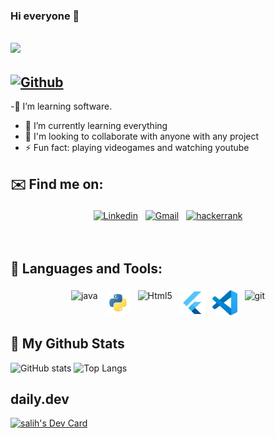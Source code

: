 ### Hi everyone 👋

## ![](https://visitor-badge.laobi.icu/badge?page_id=salihyil.salihyil)

## [![Github](https://img.shields.io/github/followers/salihyil?label=Follow&style=social)](https://github.com/CharalambosIoannou)


-🔭 I’m learning software.
- 🌱 I’m currently learning everything
- 👯 I'm looking to collaborate with anyone with any project
- ⚡ Fun fact: playing videogames and watching youtube

## ✉️ Find me on:

<p align="center">
 <a href="https://linkedin.com/in/salihyilmazz" target="_blank" rel="noopener noreferrer"> <img src="https://cdn-icons-png.flaticon.com/128/174/174857.png" alt="Linkedin" height="40" style="vertical-align:top; margin:4px"></a>
 <a href="mailto:salih_yil@live.com"> <img src="https://www.freepngimg.com/download/microsoft/70676-hotmail-outlook-outlook.com-microsoft-email-png-download-free.png" alt="Gmail" height="40" style="vertical-align:top; margin:4px"></a>
  <a href="https://www.hackerrank.com/salih_yil" target="_blank" rel="noopener noreferrer"> <img src="https://upload.wikimedia.org/wikipedia/commons/4/40/HackerRank_Icon-1000px.png" alt="hackerrank" height="40" style="vertical-align:top; margin:4px"></a>
</p>
<br />

## 🧰 Languages and Tools:
<p align="center">
  <img src="https://pics.freeicons.io/uploads/icons/png/378554371540553613-512.png" alt="java" height="40" style="vertical-align:top; margin:4px">
  
  <img src="https://raw.githubusercontent.com/github/explore/80688e429a7d4ef2fca1e82350fe8e3517d3494d/topics/python/python.png" alt="Python" height="40" style="vertical-align:top; margin:4px">
  <img src="https://images.vexels.com/media/users/3/166383/isolated/preview/6024bc5746d7436c727825dc4fc23c22-html-programming-language-icon-by-vexels.png" alt="Html5" height="40" style="vertical-align:top; margin:4px">
  <img src="https://raw.githubusercontent.com/github/explore/cebd63002168a05a6a642f309227eefeccd92950/topics/flutter/flutter.png" alt="Flutter" height="40" style="vertical-align:top; margin:4px">
<img src="https://raw.githubusercontent.com/github/explore/80688e429a7d4ef2fca1e82350fe8e3517d3494d/topics/visual-studio-code/visual-studio-code.png" alt="VS Code" height="40" style="vertical-align:top; margin:4px">
<img src="https://upload.wikimedia.org/wikipedia/commons/thumb/3/3f/Git_icon.svg/1024px-Git_icon.svg.png" alt="git" height="40" style="vertical-align:top; margin:4px">
  
  
</p>

## 💬 My Github Stats

![GitHub stats](https://github-readme-stats.vercel.app/api?username=salihyil&show_icons=true&theme=tokyonight) ![Top Langs](https://github-readme-stats.vercel.app/api/top-langs/?username=salihyil&theme=tokyonight)

## daily.dev
<a href="https://app.daily.dev/salihyil"><img src="https://api.daily.dev/devcards/v2/REw1A1BsOx5Jmpjwc2zPP.png?type=default&r=1lk" width="356" alt="salih's Dev Card"/></a>


